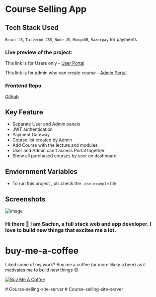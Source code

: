 # Course Selling App 
## Tech Stack Used
`React JS`, `Tailwind CSS`, `Node JS`, `MongoDB`, `Razorpay` for payments

### Live preview of the project:
This link is for Users only - [User Portal](https://courses-portal.netlify.app/ )

This link is for admin who can create course - [Admin Portal](https://courses-portal.netlify.app/admin)

### Frontend Repo
[Github](https://github.com/mittalsam98/Course-Selling-App/
)

## Key Feature
- Separate User and Admin panels
- JWT authentication
- Payment Gateway
- Course list created by Admin
- Add Course with the lecture and modules
- User and Admin can't access Portal together
- Show all purchased courses by user on dashboard

## Enviornment Variables
- To run this project , pls check the `.env.example` file

## Screenshots
![image](https://github.com/mittalsam98/course-selling-server/assets/42431274/8f369f28-1e3c-457e-a41b-53d1c7db19d4)

### Hi there 👋 I am Sachin, a full stack web and app developer. I love to build new things that excites me a lot.

# buy-me-a-coffee
Liked some of my work? Buy me a coffee (or more likely a beer) as it motivates me to build new things 😊

<a href="https://www.buymeacoffee.com/sachinm" target="_blank"><img src="https://bmc-cdn.nyc3.digitaloceanspaces.com/BMC-button-images/custom_images/orange_img.png" alt="Buy Me A Coffee" style="height: auto !important;width: auto !important;" ></a>

#   C o u r s e - s e l l i n g - s i t e - s e r v e r  
 #   C o u r s e - s e l l i n g - s i t e - s e r v e r  
 